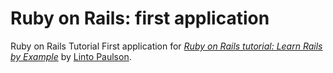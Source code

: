 # Ruby on Rails: first application

Ruby on Rails Tutorial First application for [*Ruby on Rails tutorial: Learn Rails by Example*](http://linto-winvm.juniper.net/) by [Linto Paulson](http://linto-winvm.juniper.net:3000).
